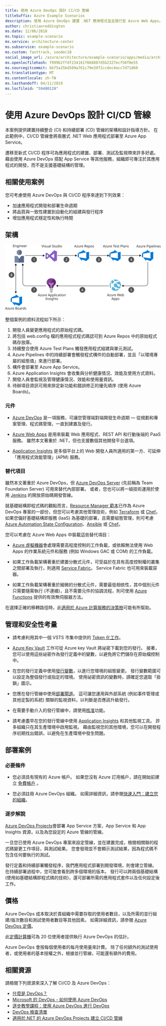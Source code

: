 ```yaml
---
title: 使用 Azure DevOps 設計 CI/CD 管線
titleSuffix: Azure Example Scenarios
description: 使用 Azure DevOps 建置 .NET 應用程式並且發行至 Azure Web Apps。
author: christianreddington
ms.date: 12/06/2018
ms.topic: example-scenario
ms.service: architecture-center
ms.subservice: example-scenario
ms.custom: fasttrack, seodec18
social_image_url: /azure/architecture/example-scenario/apps/media/architecture-devops-dotnet-webapp.svg
ms.openlocfilehash: f999b2ffdf234161f668887d5b2327ecf50f0e55
ms.sourcegitcommit: bb75a25bd589a761c79e39f2ccdec4acc7d71d60
ms.translationtype: MT
ms.contentlocale: zh-TW
ms.lasthandoff: 04/11/2019
ms.locfileid: "59480128"
---
```

# <a name="design-a-cicd-pipeline-using-azure-devops"></a>使用 Azure DevOps 設計 CI/CD 管線

本案例提供建置持續整合 (CI) 和持續部署 (CD) 管線的架構和設計指導方針。 在此範例中，CI/CD 管線會將兩層式 .NET Web 應用程式部署至 Azure App Service。

遷移至新式 CI/CD 程序可為應用程式的建置、部署、測試及監視帶來許多好處。 藉由使用 Azure DevOps 搭配 App Service 等其他服務，組織即可專注於其應用程式的開發，而不是支援基礎結構的管理。

## <a name="relevant-use-cases"></a>相關使用案例

您可考慮使用 Azure DevOps 與 CI/CD 程序來達到下列效果：

- 加速應用程式開發和部署生命週期
- 將品質與一致性建置到自動化的組建與發行程序
- 增加應用程式穩定性和執行時間

## <a name="architecture"></a>架構

![DevOps 案例 (使用 Azure DevOps 和 Azure App Service) 中所牽涉到 Azure 元件的架構圖][architecture]

整個案例的資料流程如下所示：

1. 開發人員變更應用程式的原始程式碼。
2. 將包括 web.config 檔的應用程式程式碼認可到 Azure Repos 中的原始程式碼存放庫。
3. 持續整合使用 Azure Test Plans 觸發應用程式組建與單元測試。
4. Azure Pipelines 中的持續部署會觸發程式構件的自動部署，並且「以環境專屬的組態值」來進行部署。
5. 構件會部署至 Azure App Service。
6. Azure Application Insights 會收集與分析健康情況、效能及使用方式資料。
7. 開發人員會監視及管理健康情況、效能和使用量資訊。
8. 待辦項目資訊可用來排定新功能和錯誤修正的優先順序 (使用 Azure Boards)。

### <a name="components"></a>元件

- [Azure DevOps][vsts] 是一項服務，可讓您管理端對端開發生命週期 &mdash; 從規劃和專案管理、程式碼管理，一直到建置及發行。

- [Azure Web Apps][web-apps] 是用來裝載 Web 應用程式、REST API 和行動後端的 PaaS 服務。 雖然本文著重於 .NET，但也支援數個其他開發平台選項。

- [Application Insights][application-insights] 是多個平台上的 Web 開發人員所適用的第一方、可延伸「應用程式效能管理」(APM) 服務。

### <a name="alternatives"></a>替代項目

雖然本文著重於 Azure DevOps，但 [Azure DevOps Server][azure-devops-server] (先前稱為 Team Foundation Server) 可用來替代內部部署。 或者，您也可以將一組技術運用於使用 [Jenkins][jenkins-on-azure] 的開放原始碼開發管線。

就基礎結構即程式碼的觀點而言，[Resource Manager 範本][arm-templates]已作為 Azure DevOps 專案的一部份，但您可以考慮其他管理技術，例如 [Terraform][terraform] 或 [Chef][chef]。 如果您偏好基礎結構即服務 (IaaS) 為基礎的部署，且需要組態管理，則可考慮 [Azure Automation State Configuration][desired-state-configuration]、[Ansible][ansible] 或 [Chef][chef]。

您可以考慮在 Azure Web Apps 中裝載這些替代項目：

- [Azure 虛擬機器][compare-vm-hosting]會處理需要高程度控制的工作負載，或依賴無法使用 Web Apps 的作業系統元件和服務 (例如 Windows GAC 或 COM) 的工作負載。

- 如果工作負載架構著重於建置分散式元件，可受益於在具有高度控制權的叢集之間部署及執行，則適用 [Service Fabric][service-fabric]。 Service Fabric 也可用來裝載容器。

- 如果工作負載架構著重於細微的分散式元件，需要最低相依性，其中個別元件只需要隨需執行 (不連續)，且不需要元件的協調流程，則可使用 [Azure Functions][azure-functions] 提供的有效無伺服器方法。

在選擇正確的移轉路徑時，此[適用於 Azure 計算服務的決策樹](/azure/architecture/guide/technology-choices/compute-decision-tree)可能有所幫助。

## <a name="management-and-security-considerations"></a>管理和安全性考量

- 請考慮利用其中一個 VSTS 市集中提供的 [Token 化工作][vsts-tokenization]。

- [Azure Key Vault][download-keyvault-secrets] 工作可從 Azure key Vault 將祕密下載到您的發行。 接著，您可以使用這些祕密作為發行定義中的變數，以避免將它們儲存在原始檔控制中。

- 在您的發行定義中使用[發行變數][vsts-release-variables]，以進行您環境的組態變更。 發行變數範圍可以設定為整個發行或指定的環境。 使用祕密資訊的變數時，請確定您選取「掛鎖」圖示。

- 您應在發行管線中使用[部署閘道][vsts-deployment-gates]。 這可讓您運用與外部系統 (例如事件管理或其他定製的系統) 關聯的監視資料，以判斷是否應該升級發行。

- 在需要手動介入的發行管線中，請使用[核准][vsts-approvals]功能。

- 請考慮盡早在您的發行管線中使用 [Application Insights][application-insights] 和其他監視工具。 許多組織只在其生產環境中啟用監視。 藉由監視您的其他環境，您可以在開發程序初期找出錯誤，以避免在生產環境中發生問題。

## <a name="deploy-the-scenario"></a>部署案例

### <a name="prerequisites"></a>必要條件

- 您必須具有現有的 Azure 帳戶。 如果您沒有 Azure 訂用帳戶，請在開始前建立 [免費帳戶](https://azure.microsoft.com/free/?WT.mc_id=A261C142F) 。

- 您必須註冊 Azure DevOps 組織。 如需詳細資訊，請參閱[快速入門：建立您的組織][vsts-account-create]。

### <a name="walk-through"></a>逐步解說

[Azure DevOps Projects](/azure/devops-project/azure-devops-project-github)會部署 App Service 方案，App Service 和 App Insights 資源，以及為您設定的 Azure 管線的管線。

一旦您已使用 Azure DevOps 專案來設定管線，並在建置完成，檢閱相關聯的程式碼變更工作項目，與測試結果。 您會發現並不會顯示測試結果，因為程式碼不包含任何要執行的測試。

發行定義和持續部署觸發程序，我們應用程式部署到開發環境，則會建立管線。 在持續部署過程中，您可能會看到跨多個環境的版本。 發行可以跨兩個基礎結構 (使用如基礎結構即程式碼的技術)，還可部署所需的應用程式套件以及任何設定後工作。

## <a name="pricing"></a>價格

Azure DevOps 成本取決於貴組織中需要存取的使用者數目，以及所需的並行組建/版次數目和測試使用者數目等其他因素。 如需詳細資訊，請參閱 [Azure DevOps 定價][vsts-pricing-page]。

此[定價計算機][vsts-pricing-calculator]可為 20 位使用者提供執行 Azure DevOps 的估計。

Azure DevOps 會按每個使用者的每月使用量來計費。 除了任何額外的測試使用者，或使用者的基本授權之外，根據並行管線，可能還有額外的費用。

## <a name="related-resources"></a>相關資源

請檢閱下列資源來深入了解 CI/CD 及 Azure DevOps：

- [什麼是 DevOps？][devops-whatis]
- [Microsoft 的 DevOps - 如何使用 Azure DevOps][devops-microsoft]
- [逐步教學課程：使用 Azure DevOps 進行 DevOps][devops-with-vsts]
- [DevOps 檢查清單][devops-checklist]
- [適用於.NET 的 Azure DevOps Projects 建立 CI/CD 管線][devops-project-create]

<!-- links -->

[ansible]: /azure/ansible/
[application-insights]: /azure/application-insights/app-insights-overview
[app-service-reference-architecture]: ../../reference-architectures/app-service-web-app/basic-web-app.md
[arm-templates]: /azure/azure-resource-manager/resource-group-overview#template-deployment
[architecture]: ./media/architecture-devops-dotnet-webapp.svg
[chef]: /azure/chef/
[design-patterns-availability]: /azure/architecture/patterns/category/availability
[design-patterns-resiliency]: /azure/architecture/patterns/category/resiliency
[design-patterns-scalability]: /azure/architecture/patterns/category/performance-scalability
[design-patterns-security]: /azure/architecture/patterns/category/security
[desired-state-configuration]: /azure/automation/automation-dsc-overview
[devops-microsoft]: /azure/devops/devops-at-microsoft/
[devops-with-vsts]: https://almvm.azurewebsites.net/labs/vsts/
[devops-checklist]: /azure/architecture/checklist/dev-ops
[application-insights]: https://azure.microsoft.com/services/application-insights/
[cloud-based-load-testing]: https://visualstudio.microsoft.com/team-services/cloud-load-testing/
[cloud-based-load-testing-on-premises]: /vsts/test/load-test/clt-with-private-machines?view=vsts
[jenkins-on-azure]: /azure/jenkins/
[devops-whatis]: /azure/devops/what-is-devops
[download-keyvault-secrets]: /vsts/pipelines/tasks/deploy/azure-key-vault?view=vsts
[resource-groups]: /azure/azure-resource-manager/resource-group-overview
[resiliency-app-service]: /azure/architecture/checklist/resiliency-per-service#app-service
[vsts]: /vsts/?view=vsts#pivot=services
[continuous-integration]: /azure/devops/what-is-continuous-integration
[continuous-delivery]: /azure/devops/what-is-continuous-delivery
[web-apps]: /azure/app-service/app-service-web-overview
[vsts-account-create]: /azure/devops/organizations/accounts/create-organization-msa-or-work-student?view=vsts
[vsts-approvals]: /vsts/pipelines/release/approvals/approvals?view=vsts
[devops-project]: https://portal.azure.com/?feature.customportal=false#create/Microsoft.AzureProject
[vsts-deployment-gates]: /vsts/pipelines/release/approvals/gates?view=vsts
[vsts-pricing-calculator]: https://azure.com/e/498aa024454445a8a352e75724f900b1
[vsts-pricing-page]: https://azure.microsoft.com/pricing/details/visual-studio-team-services/
[vsts-release-variables]: /vsts/pipelines/release/variables?view=vsts&tabs=batch
[vsts-tokenization]: https://marketplace.visualstudio.com/search?term=token&target=VSTS&category=All%20categories&sortBy=Relevance
[azure-key-vault]: /azure/key-vault/key-vault-overview
[infra-as-code]: https://blogs.msdn.microsoft.com/mvpawardprogram/2018/02/13/infrastructure-as-code/
[azure-devops-server]: https://visualstudio.microsoft.com/tfs/
[infra-as-code]: https://blogs.msdn.microsoft.com/mvpawardprogram/2018/02/13/infrastructure-as-code/
[service-fabric]: /azure/service-fabric/
[azure-functions]: /azure/azure-functions/
[azure-containers]: https://azure.microsoft.com/overview/containers/
[compare-vm-hosting]: /azure/app-service/choose-web-site-cloud-service-vm
[app-insights-cd-monitoring]: /azure/application-insights/app-insights-vsts-continuous-monitoring
[azure-region-pair-bcdr]: /azure/best-practices-availability-paired-regions
[devops-project-create]: /azure/devops-project/azure-devops-project-aspnet-core
[terraform]: /azure/terraform/
